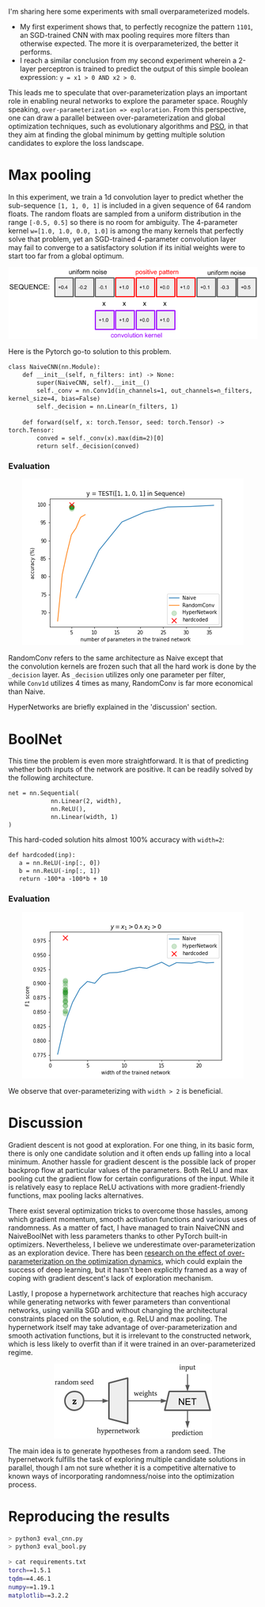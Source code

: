 I'm sharing here some experiments with small overparameterized models. 

- My first experiment shows that, to perfectly recognize the pattern `1101`, an SGD-trained CNN with max pooling requires more filters than otherwise expected. The more it is overparameterized, the better it performs.
- I reach a similar conclusion from my second experiment wherein a 2-layer perceptron is trained to predict the output of this simple boolean expression: `y = x1 > 0 AND x2 > 0`.

This leads me to speculate that over-parameterization plays an important role in enabling neural networks to explore the parameter space. Roughly speaking, `over-parameterization => exploration`. From this perspective, one can draw a parallel between over-parameterization and global optimization techniques, such as evolutionary algorithms and [PSO](https://en.wikipedia.org/wiki/Particle_swarm_optimization), in that they aim at finding the global minimum by getting multiple solution candidates to explore the loss landscape.

# Max pooling

In this experiment, we train a 1d convolution layer to predict whether the sub-sequence `[1, 1, 0, 1]` is included in a given sequence of 64 random floats. The random floats are sampled from a uniform distribution in the range `[-0.5, 0.5]` so there is no room for ambiguity. The 4-parameter kernel `w=[1.0, 1.0, 0.0, 1.0]` is among the many kernels that perfectly solve that problem, yet an SGD-trained 4-parameter convolution layer may fail to converge to a satisfactory solution if its initial weights were to start too far from a global optimum.

<p align="center">
  <img src="conv1d_problem.png">
</p>

Here is the Pytorch go-to solution to this problem.

```python3
class NaiveCNN(nn.Module):
    def __init__(self, n_filters: int) -> None:
        super(NaiveCNN, self).__init__()
        self._conv = nn.Conv1d(in_channels=1, out_channels=n_filters, kernel_size=4, bias=False)
        self._decision = nn.Linear(n_filters, 1)

    def forward(self, x: torch.Tensor, seed: torch.Tensor) -> torch.Tensor:
        conved = self._conv(x).max(dim=2)[0]
        return self._decision(conved)
```

### Evaluation

<p align="center">
  <img src="conv1_experiment.png">
</p>


RandomConv refers to the same architecture as Naive except that the convolution kernels are frozen such that all the hard work is done by the `_decision` layer. As `_decision` utilizes only one parameter per filter, while `Conv1d` utilizes 4 times as many, RandomConv is far more economical than Naive.

HyperNetworks are briefly explained in the 'discussion' section.

# BoolNet

This time the problem is even more straightforward. It is that of predicting whether both inputs of the network are positive. It can be readily solved by the following architecture.

```python3
net = nn.Sequential(
            nn.Linear(2, width),
            nn.ReLU(),
            nn.Linear(width, 1)
)
```

This hard-coded solution hits almost 100% accuracy with `width=2`:

```python3
def hardcoded(inp):
   a = nn.ReLU(-inp[:, 0])
   b = nn.ReLU(-inp[:, 1])
   return -100*a -100*b + 10
```

### Evaluation

<p align="center">
  <img src="bool_experiment.png">
</p>


We observe that over-parameterizing with `width > 2` is beneficial.

# Discussion

Gradient descent is not good at exploration. For one thing, in its basic form, there is only one candidate solution and it often ends up falling into a local minimum. Another hassle for gradient descent is the possible lack of proper backprop flow at particular values of the parameters. Both ReLU and max pooling cut the gradient flow for certain configurations of the input. While it is relatively easy to replace ReLU activations with more gradient-friendly functions, max pooling lacks alternatives.

There exist several optimization tricks to overcome those hassles, among which gradient momentum, smooth activation functions and various uses of randomness. As a matter of fact, I have managed to train NaiveCNN and NaiveBoolNet with less parameters thanks to other PyTorch built-in optimizers. Nevertheless, I believe we underestimate over-parameterization as an exploration device. There has been [research on the effect of over-parameterization on the optimization dynamics](https://openreview.net/pdf?id=S1lPShAqFm), which could explain the success of deep learning, but it hasn't been explicitly framed as a way of coping with gradient descent's lack of exploration mechanism.

Lastly, I propose a hypernetwork architecture that reaches high accuracy while generating networks with fewer parameters than conventional networks, using vanilla SGD and without changing the architectural constraints placed on the solution, e.g. ReLU and max pooling. The hypernetwork itself may take advantage of over-parameterization and smooth activation functions, but it is irrelevant to the constructed network, which is less likely to overfit than if it were trained in an over-parameterized regime.

<p align="center">
  <img src="hypernetwork.png">
</p>

The main idea is to generate hypotheses from a random seed. The hypernetwork fulfills the task of exploring multiple candidate solutions in parallel, though I am not sure whether it is a competitive alternative to known ways of incorporating randomness/noise into the optimization process. 


# Reproducing the results

```bash
> python3 eval_cnn.py
> python3 eval_bool.py
```

```bash
> cat requirements.txt
torch==1.5.1
tqdm==4.46.1
numpy==1.19.1
matplotlib==3.2.2
```
